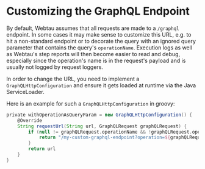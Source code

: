 # Customizing the GraphQL Endpoint

By default, Webtau assumes that all requests are made to a `/graphql` endpoint. 
In some cases it may make sense to customize this URL, e.g. to hit a non-standard endpoint or
to decorate the query with an ignored query parameter that contains the query's `operationName`. Execution logs as well as Webtau's step reports will then become easier to read and debug, especially since the operation's name is in the request's payload and is usually not logged by request loggers.

In order to change the URL, you need to implement a `GraphQLHttpConfiguration` and ensure it gets loaded at runtime via the Java ServiceLoader.

Here is an example for such a `GraphQLHttpConfiguration` in groovy:
```groovy
private withOperationAsQueryParam = new GraphQLHttpConfiguration() {
    @Override
    String requestUrl(String url, GraphQLRequest graphQLRequest) {
        if (null != graphQLRequest.operationName && !graphQLRequest.operationName.isEmpty()) {
            return "/my-custom-graphql-endpoint?operation=${graphQLRequest.operationName}"
        }
        return url
    }
}
```
